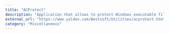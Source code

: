 ```yaml
---
title: "ACProtect"
description: "Application that allows to protect Windows executable files against piracy, using RSA to create and verify the registration keys and unlock code."
external_url: "https://www.yaldex.com/Bestsoft/Utilities/acprotect.htm"
category: "Miscellaneous"
---
```

